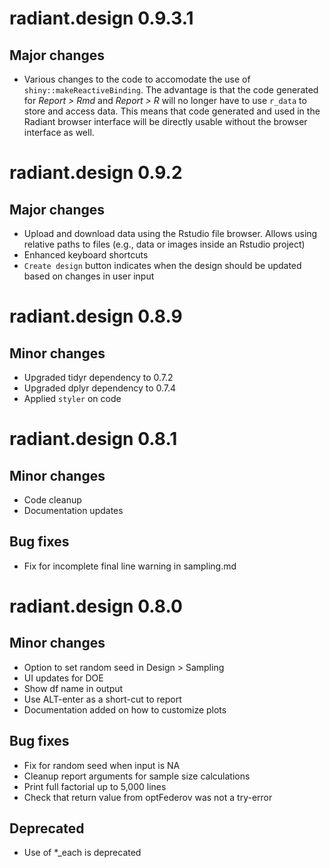 # radiant.design 0.9.3.1

## Major changes

* Various changes to the code to accomodate the use of `shiny::makeReactiveBinding`. The advantage is that the code generated for _Report > Rmd_ and _Report > R_ will no longer have to use `r_data` to store and access data. This means that code generated and used in the Radiant browser interface will be directly usable without the browser interface as well.

# radiant.design 0.9.2

## Major changes

* Upload and download data using the Rstudio file browser. Allows using relative paths to files (e.g., data or images inside an Rstudio project)
* Enhanced keyboard shortcuts
* `Create design` button indicates when the design should be updated based on changes in user input

# radiant.design 0.8.9

## Minor changes

* Upgraded tidyr dependency to 0.7.2
* Upgraded dplyr dependency to 0.7.4
* Applied `styler` on code

# radiant.design 0.8.1

## Minor changes

- Code cleanup
- Documentation updates

## Bug fixes

- Fix for incomplete final line warning in sampling.md

# radiant.design 0.8.0

## Minor changes

- Option to set random seed in Design > Sampling
- UI updates for DOE
- Show df name in output
- Use ALT-enter as a short-cut to report
- Documentation added on how to customize plots

## Bug fixes

- Fix for random seed when input is NA
- Cleanup report arguments for sample size calculations
- Print full factorial up to 5,000 lines
- Check that return value from optFederov was not a try-error

## Deprecated

- Use of *_each is deprecated
